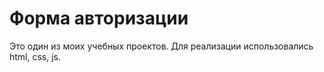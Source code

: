 # Форма авторизации

Это один из моих учебных проектов.
Для реализации использовались html, css, js.


